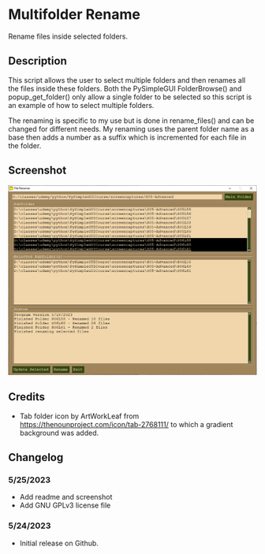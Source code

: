 # Multifolder Rename #

Rename files inside selected folders.

## Description ##

This script allows the user to select multiple folders and then renames
all the files inside these folders. Both the PySimpleGUI FolderBrowse()
and popup_get_folder() only allow a single folder to be selected so this
script is an example of how to select multiple folders.

The renaming is specific to my use but is done in rename_files() and can
be changed for different needs. My renaming uses the parent folder name as
a base then adds a number as a suffix which is incremented for each file in
the folder.

## Screenshot ##
![Renaming files in multiple folders](multifolder-rename.png)

## Credits ##

* Tab folder icon by ArtWorkLeaf from https://thenounproject.com/icon/tab-2768111/ to which a gradient background was added.

## Changelog ##
### 5/25/2023 ###
* Add readme and screenshot
* Add GNU GPLv3 license file

### 5/24/2023 ###
* Initial release on Github.
